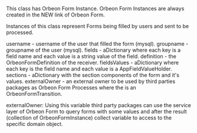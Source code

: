This class has Orbeon Form Instance. Orbeon Form Instances are always created in the NEW link of Orbeon Form.

Instances of this class represent Forms being filled by users and sent to be processed.

username 				- username of the user that filled the form (mysql).
groupname 				- groupname of the user (mysql).
fields              			- aDictionary where each key is a field name and each value is a string value of the field.
definition 				- the OrbeonFormDefinition of the receiver.
fieldsValues 			- aDictionary where each key is the field name and each value is a AppFieldValueHolder.
sections					- aDictionary with the section components of the form and it's values.
externalOwner		- an external owner to be used by third parties packages as Orbeon Form Processes where the <externalOwner> is an OrbeonFormTransition. 

externalOwner:
Using this variable third party packages can use the service layer of Orbeon Form to query forms with some values and after the result (collection of OrbeonFormInstance) collect <externalOwner> variable to access to the specific domain object.
